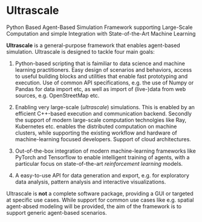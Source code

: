 # Ultrascale
Python Based Agent-Based Simulation Framework supporting Large-Scale Computation and simple Integration with State-of-the-Art Machine Learning

**Ultrascale** is a general-purpose framework that enables agent-based simulation. Ultrascale is designed to tackle four main goals:
 
 1. Python-based scripting that is faimiliar to data science and machine learning practitioners. 
 Easy design of scenarios and behaviors, access to useful building blocks and utilities that enable fast prototyping and execution.
 Use of common API specifications, e.g. the use of Numpy or Pandas for data import etc, as well as import of (live-)data from web sources, e.g.
 OpenStreetMap etc.
 
 2. Enabling very large-scale (*ultrascale*) simulations. This is enabled by an efficient C++-based execution and communication backend.
 Secondly the support of modern large-scale  computation technolgies like Ray, Kubernetes etc. enables the distributed computation on
 machine clusters, while supporting the existing workflow and hardware of machine-learning focused developers. Support of cloud architectures.
 
 3. Out-of-the-box integration of modern machine-learning frameworks like PyTorch and Tensorflow to enable intelligent training of agents,
 with a particular focus on state-of-the-art *reinforcement learning* models.
 
 4. A easy-to-use API for data generation and export, e.g. for exploratory data analysis, pattern analysis and interactive visualizations.
 
 Ultrascale is **not** a complete software package, providing a GUI or targeted at specific use cases. While support for common use cases
 like e.g. spatial agent-absed modeling will be provided, the aim of the framework is to support generic agent-based scenarios.
